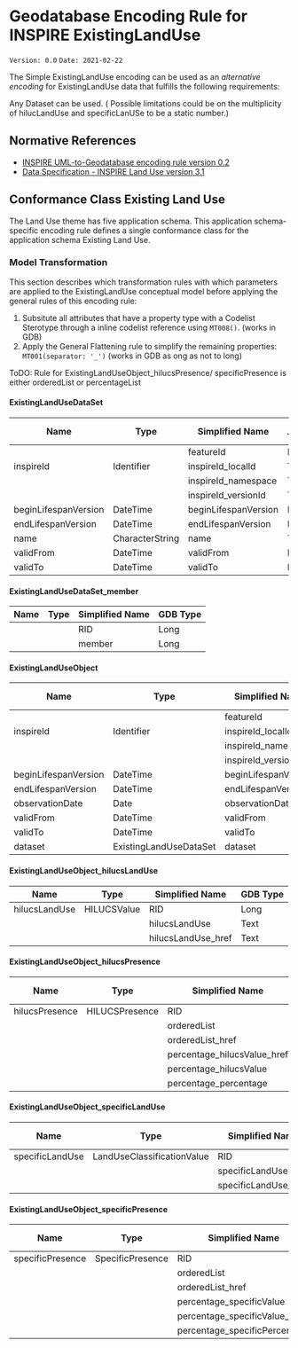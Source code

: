 # Geodatabase Encoding Rule for INSPIRE ExistingLandUse

`Version: 0.0`
`Date: 2021-02-22`

The Simple ExistingLandUse encoding can be used as an *alternative encoding* for ExistingLandUse data that fulfills the following requirements:

Any Dataset can be used. ( Possible limitations could be on the multiplicity of hilucLandUse and specificLanUSe to be a static number.)

## Normative References

* [INSPIRE UML-to-Geodatabase encoding rule version 0.2](GeodatabaseEncoding.md)
* [Data Specification - INSPIRE Land Use version 3.1](https://inspire.ec.europa.eu/Themes/129/2892)

## Conformance Class Existing Land Use

The Land Use theme has five application schema. This application schema-specific encoding rule defines a single conformance class for the application schema Existing Land Use.

### Model Transformation

This section describes which transformation rules with which parameters are applied to the ExistingLandUse conceptual model before applying the general rules of this encoding rule:
 

1. Subsitute all attributes that have a property type with a Codelist Sterotype through a inline codelist reference using `MT008()`. (works in GDB)
2. Apply the General Flattening rule to simplify the remaining properties: `MT001(separator: '_')` (works in GDB as ong as not to long)

ToDO: 
Rule for ExistingLandUseObject_hilucsPresence/ specificPresence is either orderedList or percentageList



#### ExistingLandUseDataSet

|Name|Type|Simplified Name|GDB Type|
|------|------|------|------|
|||featureId|Long|
|inspireId|Identifier|inspireId_localId|Text|
|||inspireId_namespace|Text|
|||inspireId_versionId|Text|
|beginLifespanVersion|DateTime|beginLifespanVersion|Date|
|endLifespanVersion|DateTime|endLifespanVersion|Date|
|name|CharacterString|name|Text|
|validFrom|DateTime|validFrom|Date|
|validTo|DateTime|validTo|Date|

#### ExistingLandUseDataSet_member

|Name|Type|Simplified Name|GDB Type|
|------|------|------|------|
|||RID|Long|
|||member|Long|

#### ExistingLandUseObject

|Name|Type|Simplified Name|GDB Type|
|------|------|------|------|
|||featureId|Text|
|inspireId|Identifier|inspireId_localId|Text|
|||inspireId_namespace|Text|
|||inspireId_versionId|Text|
|beginLifespanVersion|DateTime|beginLifespanVersion|Date|
|endLifespanVersion|DateTime|endLifespanVersion|Date|
|observationDate|Date|observationDate|Date|
|validFrom|DateTime|validFrom|Date|
|validTo|DateTime|validTo|Date|
|dataset|ExistingLandUseDataSet|dataset|Long|

#### ExistingLandUseObject_hilucsLandUse

|Name|Type|Simplified Name|GDB Type|
|------|------|------|------|
|hilucsLandUse|HILUCSValue|RID|Long|
|||hilucsLandUse|Text|
|||hilucsLandUse_href|Text|

#### ExistingLandUseObject_hilucsPresence

|Name|Type|Simplified Name|GDB Type|
|------|------|------|------|
|hilucsPresence| HILUCSPresence|RID|Long|
|||orderedList|Text|
|||orderedList_href|Text|
|||percentage_hilucsValue_href|Text|
|||percentage_hilucsValue|Text|
|||percentage_percentage|Text|

#### ExistingLandUseObject_specificLandUse

|Name|Type|Simplified Name|GDB Type|
|------|------|------|------|
|specificLandUse|LandUseClassificationValue|RID|Long|
|||specificLandUse|Text|
|||specificLandUse_href|Text|

#### ExistingLandUseObject_specificPresence

|Name|Type|Simplified Name|GDB Type|
|------|------|------|------|
|specificPresence|SpecificPresence|RID|Long|
|||orderedList|Text|
|||orderedList_href|Text|
|||percentage_specificValue|Text|
|||percentage_specificValue_href|Text|
|||percentage_specificPercentage|Text|
